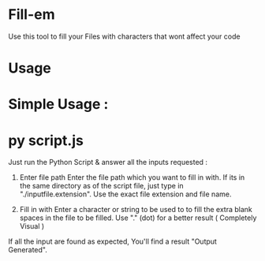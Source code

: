 # Fill-em
Use this tool to fill your Files with characters that wont affect your code

# Usage
# Simple Usage :

# py script.js

Just run the Python Script & answer all the inputs requested :
1. Enter file path 
    Enter the file path which you want to fill in with. If its in the same directory as of the script file, just type in  "./inputfile.extension". Use the exact file extension and file name.
    
2. Fill in with 
    Enter a character or string to be used to to fill the extra blank spaces in the file to be filled. Use "." (dot) for a better result ( Completely Visual )
    
If all the input are found as expected, You'll find a result "Output Generated".
